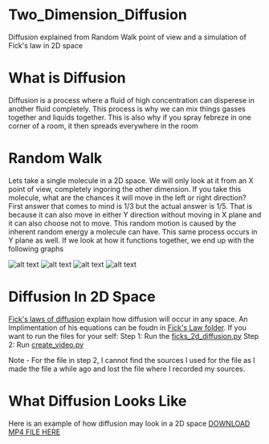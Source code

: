 # Two_Dimension_Diffusion
Diffusion explained from Random Walk point of view and a simulation of Fick's law in 2D space

# What is Diffusion
Diffusion is a process where a fluid of high concentration can disperese in another fluid completely. 
This process is why we can mix things gasses together and liquids together. This is also why if you spray febreze in one corner of a room, it then spreads everywhere in the room


# Random Walk
Lets take a single molecule in a 2D space. We will only look at it from  an X point of view, completely ingoring the other dimension. 
If you take this molecule, what are the chances it will move in the left or right direction? 
First answer that comes to mind is 1/3 but the actual answer is 1/5. That is because it can also move in either Y direction without moving in X plane and it can also choose not to move. 
This random motion is caused by the inherent random energy a molecule can have. 
This same process occurs in Y plane as well. 
If we look at how it functions together, we end up with the following graphs

![alt text](https://github.com/agosh-saini/Two_Dimension_Diffusion/blob/master/Random_walk/10000_molecules_after_1_movements.png?raw=true)
![alt text](https://github.com/agosh-saini/Two_Dimension_Diffusion/blob/master/Random_walk/10000_molecules_after_10_movements.png?raw=true)
![alt text](https://github.com/agosh-saini/Two_Dimension_Diffusion/blob/master/Random_walk/10000_molecules_after_100_movements.png?raw=true)
![alt text](https://github.com/agosh-saini/Two_Dimension_Diffusion/blob/master/Random_walk/10000_molecules_after_1000_movements.png?raw=true)

# Diffusion In 2D Space
[Fick's laws of diffusion](https://www.google.com) explain how diffusion will occur in any space. An Implimentation of his equations can be foudn in [Fick's Law folder](https://github.com/agosh-saini/Two_Dimension_-Diffusion-/tree/master/Ficks_law_Diffusion). 
If you want to run the files for your self:
Step 1: Run the [ficks_2d_diffusion.py](https://github.com/agosh-saini/Two_Dimension_Diffusion/blob/master/Ficks_law_Diffusion/ficks_2d_diffusion.py) 
Step 2: Run [create_video.py](https://github.com/agosh-saini/Two_Dimension_Diffusion/blob/master/Ficks_law_Diffusion/create_video.py)

Note - For the file in step 2, I cannot find the sources I used for the file as I made the file a while ago and lost the file where I recorded my sources. 

# What Diffusion Looks Like
Here is an example of how diffusion may look in a 2D space
[DOWNLOAD MP4 FILE HERE](https://github.com/agosh-saini/Two_Dimension_Diffusion/blob/master/Ficks_law_Diffusion/output.mp4?raw=true)
